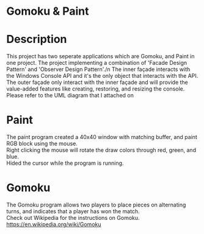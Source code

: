 # Gomoku & Paint

# Description
This project has two seperate applications which are Gomoku, and Paint in one project. The project implementing a combination of 'Facade Design Pattern' and 'Observer Design Pattern'./n
The inner façade interacts with the Windows Console API and it's the only object that interacts with the API.
The outer façade only interact with the inner façade and will provide the value-added features like creating, restoring, and resizing the console.
Please refer to the UML diagram that I attached on

# Paint
The paint program created a 40x40 window with matching buffer, and paint RGB block using the mouse.  
Right clicking the mouse will rotate the draw colors through red, green, and blue.  
Hided the cursor while the program is running.

# Gomoku
The Gomoku program allows two players to place pieces on alternating turns, and indicates that a player has won the match.  
Check out Wikipedia for the instructions on Gomoku.
https://en.wikipedia.org/wiki/Gomoku

